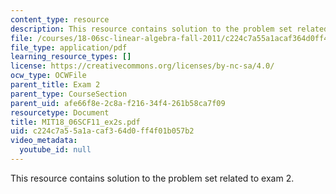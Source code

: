 ```yaml
---
content_type: resource
description: This resource contains solution to the problem set related to exam 2.
file: /courses/18-06sc-linear-algebra-fall-2011/c224c7a55a1acaf364d0ff4f01b057b2_MIT18_06SCF11_ex2s.pdf
file_type: application/pdf
learning_resource_types: []
license: https://creativecommons.org/licenses/by-nc-sa/4.0/
ocw_type: OCWFile
parent_title: Exam 2
parent_type: CourseSection
parent_uid: afe66f8e-2c8a-f216-34f4-261b58ca7f09
resourcetype: Document
title: MIT18_06SCF11_ex2s.pdf
uid: c224c7a5-5a1a-caf3-64d0-ff4f01b057b2
video_metadata:
  youtube_id: null
---
```

This resource contains solution to the problem set related to exam 2.